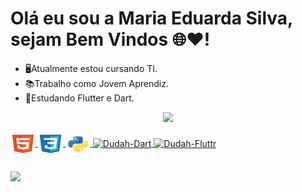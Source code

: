 # Olá eu sou a Maria Eduarda Silva, sejam Bem Vindos 🌐❤️!
- 🖥️Atualmente estou cursando TI.
- 📚Trabalho como Jovem Aprendiz.
- 📝Estudando Flutter e Dart.

<div align="center">
<a href="https://github.com/Dudah03">
<img height="180em" src="https://github-readme-stats.vercel.app/api?username=dudah03&show_icons=true&theme=dracula&include__all_commits=true&count_private=true"/>
</div>

<div style="display: inline_block"><br>
<img align="center" alt="Dudah-HTML" height="30" width="40" src="https://raw.githubusercontent.com/devicons/devicon/master/icons/html5/html5-original.svg">
<img align="center" alt="Dudah-CSS" height="30" width="40" src="https://raw.githubusercontent.com/devicons/devicon/master/icons/css3/css3-original.svg">
<img align="center" alt="Dudah-Python" height="30" width="40" src="https://raw.githubusercontent.com/devicons/devicon/master/icons/python/python-original.svg">
<img align="center" alt="Dudah-Dart" height="30" width="40" src="https://img.shields.io/badge/Dart-0175C2?style=for-the-badge&logo=dart&logoColor=white.svg">
<img align="center" alt="Dudah-Fluttr" height="30" width="40" src="https://img.shields.io/badge/Flutter-02569B?style=for-the-badge&logo=flutter&logoColor=white.svg">
</div>
  
  ##

<div> 
<a href="https://instagram.com/rafaballerini" target="_blank"><img src="https://img.shields.io/badge/-Instagram-%23E4405F?style=for-the-badge&logo=instagram&logoColor=white" target="_blank"></a
![Duda png](https://user-images.githubusercontent.com/99221553/154828003-c3799b38-05f9-4f10-ac4a-7afa6a45f4b2.png)
</div>
